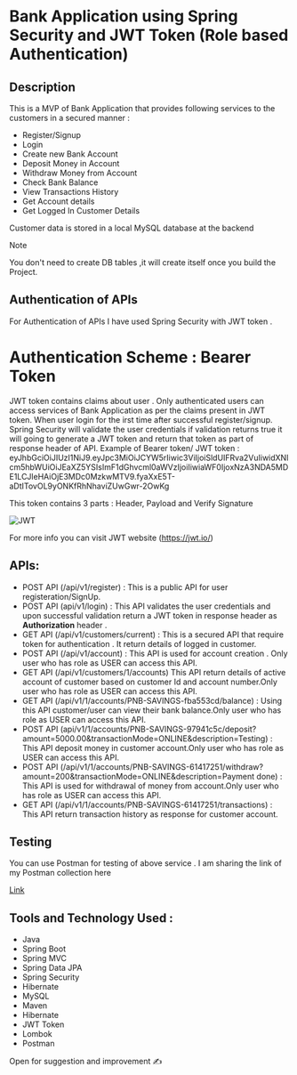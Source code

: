 # Bank Application using Spring Security and JWT Token (Role based Authentication)
 ## Description

 This is a MVP of Bank Application that provides following services to the customers in a secured manner :
 * Register/Signup
 * Login
 * Create new Bank Account
 * Deposit Money in Account
 * Withdraw Money from Account
 * Check Bank Balance
 * View Transactions History
 * Get Account details
 * Get Logged In Customer Details

Customer data is stored in a local  MySQL database at the backend

> [!NOTE]  
> You don't need to create DB tables ,it will create itself once you build the Project.

## Authentication of APIs

For Authentication of APIs I have used Spring Security with JWT token .
# Authentication Scheme : Bearer Token
JWT token contains claims about user . Only authenticated users can access services of Bank Application as per the claims present in JWT token.
When user login for the irst time after successful register/signup. Spring Security will validate the user credentials if validation returns true it will going to  generate a JWT token and return that token as part of response header of API.
Example of Bearer token/ JWT token :
eyJhbGciOiJIUzI1NiJ9.eyJpc3MiOiJCYW5rIiwic3ViIjoiSldUIFRva2VuIiwidXNlcm5hbWUiOiJEaXZ5YSIsImF1dGhvcml0aWVzIjoiIiwiaWF0IjoxNzA3NDA5MDE1LCJleHAiOjE3MDc0MzkwMTV9.fyaXxE5T-aDtITovOL9yONKfRhNhaviZUwGwr-2OwKg

This token contains 3 parts :
Header, Payload and Verify Signature 

![JWT](https://github.com/divyachhabra01/BankApplication/assets/85253378/9ca8f4ae-332d-4dd1-90b3-364256e678c0)

For more info you can visit JWT website (https://jwt.io/)

## APIs:
* POST API (/api/v1/register) : This is a public API for user registeration/SignUp.
* POST API (api/v1/login) : This API validates the user credentials and upon successful validation return a JWT token in response header as **Authorization** header .
* GET API (/api/v1/customers/current) : This is a secured API that require token for authentication . It return details of logged in customer.
* POST API (/api/v1/account) : This API is used for account creation . Only user who has role as USER can access this API.
* GET API (/api/v1/customers/1/accounts) This API return details of active account of customer based on customer Id and account number.Only user who has role as USER can access this API.
* GET API (/api/v1/1/accounts/PNB-SAVINGS-fba553cd/balance) : Using this API customer/user can view their bank balance.Only user who has role as USER can access this API.
* POST API (api/v1/1/accounts/PNB-SAVINGS-97941c5c/deposit?amount=5000.00&transactionMode=ONLINE&description=Testing) : This API deposit money in customer account.Only user who has role as USER can access this API.
* POST API (/api/v1/1/accounts/PNB-SAVINGS-61417251/withdraw?amount=200&transactionMode=ONLINE&description=Payment done) : This API is used for withdrawal of money from account.Only user who has role as USER can access this API.
* GET API (/api/v1/1/accounts/PNB-SAVINGS-61417251/transactions) : This API return transaction history as response for customer account.

## Testing
You can use Postman for testing of above service . I am sharing the link of my Postman collection here 

[Link](https://api.postman.com/collections/15194636-e0dcf691-f55d-4b65-87a5-bbb43c9cb0f9?access_key=PMAT-01HP7502CBGG73B6M7VFR7RVBC)

## Tools and Technology Used :

* Java
* Spring Boot
* Spring MVC
* Spring Data JPA
* Spring Security
* Hibernate
* MySQL
* Maven
* Hibernate
* JWT Token
* Lombok
* Postman

Open for suggestion and improvement :writing_hand:



